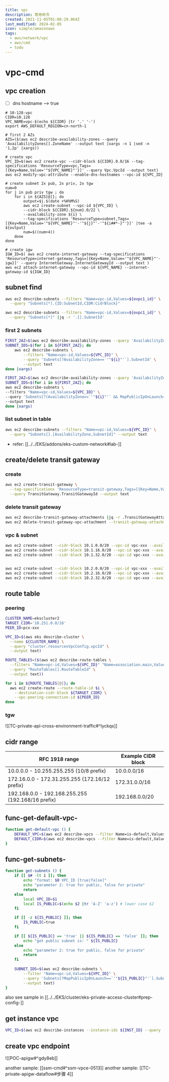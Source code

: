 ```yaml
---
title: vpc
description: 常用命令
created: 2021-11-05T01:08:29.064Z
last_modified: 2024-02-05
icon: simple/amazonaws
tags:
  - aws/network/vpc
  - aws/cmd
  - todo
---
```


# vpc-cmd
## vpc creation

- [ ] dns hostname --> true

```shell
# 10-128-vpc
CIDR=10.128
VPC_NAME=vpc-$(echo ${CIDR} |tr '.' '-')
export AWS_DEFAULT_REGION=cn-north-1

# first 2 AZs
AZS=($(aws ec2 describe-availability-zones --query 'AvailabilityZones[].ZoneName' --output text |xargs -n 1 |sed -n '1,2p' |xargs))

# create vpc
VPC_ID=$(aws ec2 create-vpc --cidr-block ${CIDR}.0.0/16 --tag-specifications 'ResourceType=vpc,Tags=[{Key=Name,Value='"${VPC_NAME}"'}]' --query Vpc.VpcId --output text)
aws ec2 modify-vpc-attribute --enable-dns-hostnames --vpc-id ${VPC_ID} 

# create subnet 2x pub, 2x priv, 2x tgw
num=0
for j in pub priv tgw ; do
    for i in ${AZS[@]}; do
        output=$j.$(date +%H%M%S)
        aws ec2 create-subnet --vpc-id ${VPC_ID} \
        --cidr-block ${CIDR}.${num}.0/22 \
        --availability-zone ${i} \
        --tag-specifications 'ResourceType=subnet,Tags=[{Key=Name,Value='"${VPC_NAME}"'-'"${j}"'-'"${i##*-}"'}]' |tee -a ${output}
        num=$((num+4))
    done
done

# create igw
IGW_ID=$( aws ec2 create-internet-gateway --tag-specifications 'ResourceType=internet-gateway,Tags=[{Key=Name,Value='"${VPC_NAME}"'-igw}]' --query InternetGateway.InternetGatewayId --output text )
aws ec2 attach-internet-gateway --vpc-id ${VPC_NAME} --internet-gateway-id ${IGW_ID}

```

## subnet find
```sh
aws ec2 describe-subnets --filters "Name=vpc-id,Values=${ovpc1_id}" \
  --query "Subnets[*].{ID:SubnetId,CIDR:CidrBlock}"

aws ec2 describe-subnets --filters "Name=vpc-id,Values=${ovpc1_id}" \
  --query "Subnets[*]" |jq -r '.[].SubnetId'

```

### first 2 subnets
```sh
FIRST_2AZ=$(aws ec2 describe-availability-zones --query 'AvailabilityZones[].ZoneName' --output text |awk '{print $1,$2}')
SUBNET_IDS=$(for i in ${FIRST_2AZ}; do 
    aws ec2 describe-subnets \
        --filters "Name=vpc-id,Values=${VPC_ID}" \
        --query 'Subnets[?AvailabilityZone==`'"${i}"'`].SubnetId' \
        --output text
done |xargs)
```

```sh
FIRST_2AZ=$(aws ec2 describe-availability-zones --query 'AvailabilityZones[].ZoneName' --output text |awk '{print $1,$2}')
SUBNET_IDS=$(for i in ${FIRST_2AZ}; do 
aws ec2 describe-subnets \
--filters "Name=vpc-id,Values=${VPC_ID}" \
--query 'Subnets[?(AvailabilityZone==`'"${i}"'` && MapPublicIpOnLaunch==`true`)].SubnetId' \
--output text
done |xargs)
```

### list subnet in table
```sh
aws ec2 describe-subnets --filters "Name=vpc-id,Values=${VPC_ID}" \
  --query "Subnets[].[AvailabilityZone,SubnetId]" --output text

```
- refer: [[../../EKS/addons/eks-custom-network#lab-]]

## create/delete transit gateway
### create
```sh
aws ec2 create-transit-gateway \
  --tag-specifications 'ResourceType=transit-gateway,Tags=[{Key=Name,Value=otgw1}]' \
  --query TransitGateway.TransitGatewayId --output text
```

### delete transit gateway
```sh
aws ec2 describe-transit-gateway-attachments |jq -r .TransitGatewayAttachments[].TransitGatewayAttachmentId
aws ec2 delete-transit-gateway-vpc-attachment --transit-gateway-attachment-id tgw-attach-012c31682d0c11f22
```

### vpc & subnet
```sh
aws ec2 create-subnet --cidr-block 10.1.0.0/20 --vpc-id vpc-xxx --availability-zone-id cnnw1-az1
aws ec2 create-subnet --cidr-block 10.1.16.0/20 --vpc-id vpc-xxx --availability-zone-id cnnw1-az2
aws ec2 create-subnet --cidr-block 10.1.32.0/20 --vpc-id vpc-xxx --availability-zone-id cnnw1-az3


aws ec2 create-subnet --cidr-block 10.2.0.0/20 --vpc-id vpc-xxx --availability-zone-id cnnw1-az1
aws ec2 create-subnet --cidr-block 10.2.16.0/20 --vpc-id vpc-xxx --availability-zone-id cnnw1-az2
aws ec2 create-subnet --cidr-block 10.2.32.0/20 --vpc-id vpc-xxx --availability-zone-id cnnw1-az3

```


## route table 
### peering
```sh
CLUSTER_NAME=ekscluster2
TARGET_CIDR='10.251.0.0/16'
PEER_ID=pcx-xxx

VPC_ID=$(aws eks describe-cluster \
  --name ${CLUSTER_NAME} \
  --query "cluster.resourcesVpcConfig.vpcId" \
  --output text)

ROUTE_TABLES=($(aws ec2 describe-route-tables \
  --filters "Name=vpc-id,Values=${VPC_ID}" "Name=association.main,Values=false" \
  --query "RouteTables[].RouteTableId" \
  --output text))

for i in ${ROUTE_TABLES[@]}; do
  aws ec2 create-route --route-table-id $i \
    --destination-cidr-block ${TARGET_CIDR} \
    --vpc-peering-connection-id ${PEER_ID}
done

```

### tgw

![[TC-private-api-cross-environment-traffic#^lyckqs]]

## cidr range
| RFC 1918 range                                    | Example CIDR block |
| ------------------------------------------------- | ------------------ |
| 10.0.0.0 - 10.255.255.255 (10/8 prefix)           | 10.0.0.0/16        |
| 172.16.0.0 - 172.31.255.255 (172.16/12 prefix)    | 172.31.0.0/16      |
| 192.168.0.0 - 192.168.255.255 (192.168/16 prefix) | 192.168.0.0/20     | 


## func-get-default-vpc-
```sh title="func-get-default-vpc"
function get-default-vpc () {
    DEFAULT_VPC=$(aws ec2 describe-vpcs --filter Name=is-default,Values=true --query 'Vpcs[0].VpcId' --output text)
    DEFAULT_CIDR=$(aws ec2 describe-vpcs --filter Name=is-default,Values=true --query 'Vpcs[0].CidrBlock' --output text)
}
```

## func-get-subnets-
```sh title="func-get-subnets"
function get-subnets () {
    if [[ $# -lt 1 ]]; then
        echo "format: $0 VPC_ID [true|false]"
        echo "parameter 2: true for public, false for private"
        return
    else
        local VPC_ID=$1
        local IS_PUBLIC=$(echo $2 |tr 'A-Z' 'a-z') # lower case $2
    fi

    if [[ -z ${IS_PUBLIC} ]]; then
        IS_PUBLIC=true
    fi

    if [[ ${IS_PUBLIC} == 'true' || ${IS_PUBLIC} == 'false' ]]; then
        echo "get public subnet is: " ${IS_PUBLIC}
    else
        echo "parameter 2: true for public, false for private"
        return
    fi
    
    SUBNET_IDS=$(aws ec2 describe-subnets \
        --filter "Name=vpc-id,Values=${VPC_ID}" \
        --query 'Subnets[?MapPublicIpOnLaunch==`'"${IS_PUBLIC}"'`].SubnetId' \
        --output text)
}
```

also see sample in [[../../EKS/cluster/eks-private-access-cluster#prep-config-]]

## get instance vpc
```sh
VPC_ID=$(aws ec2 describe-instances --instance-ids ${INST_ID} --query 'Reservations[0].Instances[0].VpcId' --output text)
```

## create vpc endpoint
![[POC-apigw#^gdy8eb]]


another sample: [[ssm-cmd#^ssm-vpce-0513]]
another sample: [[TC-private-apigw-dataflow#步骤 4]]

